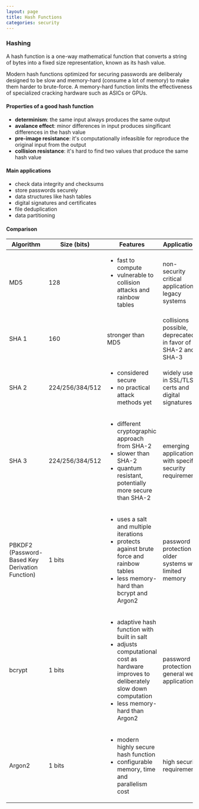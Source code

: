 ```yaml
---
layout: page
title: Hash Functions
categories: security
---
```


### Hashing
A hash function is a one-way mathematical function that converts a string of bytes into a fixed size representation, known as its hash value.

Modern hash functions optimized for securing passwords are deliberaly designed to be slow and memory-hard (consume a lot of memory) to make them harder to brute-force. A memory-hard function limits the effectiveness of specialized cracking hardware such as ASICs or GPUs.

#### Properties of a good hash function
 * **determinism**: the same input always produces the same output
 * **avalance effect**: minor differences in input produces singificant differences in the hash value
 * **pre-image resistance**: it's computationally infeasible for reproduce the original input from the output
 * **collision resistance**: it's hard to find two values that produce the same hash value

#### Main applications
 * check data integrity and checksums
 * store passwords securely
 * data structures like hash tables
 * digital signatures and certificates
 * file deduplication
 * data partitioning

#### Comparison
| Algorithm | Size (bits) | Features  | Applications  |
|---|---|---|---|
| MD5 | 128 | <ul><li>fast to compute</li><li>vulnerable to collision attacks and rainbow tables</li></ul> | non-security critical applications, legacy systems |
| SHA 1 | 160 | stronger than MD5 | collisions possible, deprecated in favor of SHA-2 and SHA-3 |
| SHA 2 | 224/256/384/512 | <ul><li>considered secure</li><li>no practical attack methods yet</li></ul> | widely used in SSL/TLS certs and digital signatures |
| SHA 3 | 224/256/384/512 | <ul><li>different cryptographic approach from SHA-2</li><li>slower than SHA-2</li><li>quantum resistant, potentially more secure than SHA-2</li></ul> | emerging applications with specific security requirements |
| PBKDF2 (Password-Based Key Derivation Function) | 1 bits | <ul><li>uses a salt and multiple iterations</li><li>protects against brute force and rainbow tables</li></li><li>less memory-hard than bcrypt and Argon2</li></ul> | password protection in older systems with limited memory |
| bcrypt | 1 bits | <ul><li>adaptive hash function with built in salt</li><li>adjusts computational cost as hardware improves to deliberately slow down computation</li><li>less memory-hard than Argon2</li></ul> | password protection in general web applications |
| Argon2 | 1 bits | <ul><li>modern highly secure hash function</li><li>configurable memory, time and parallelism cost</li></ul> | high security requirements |